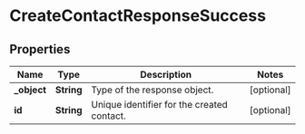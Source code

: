 

# CreateContactResponseSuccess


## Properties

| Name | Type | Description | Notes |
|------------ | ------------- | ------------- | -------------|
|**_object** | **String** | Type of the response object. |  [optional] |
|**id** | **String** | Unique identifier for the created contact. |  [optional] |



